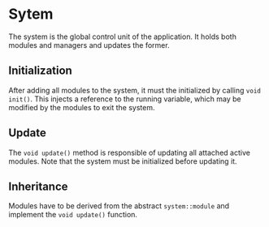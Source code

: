 Sytem
=====

The system is the global control unit of the application. It holds both modules
and managers and updates the former.

Initialization
--------------

After adding all modules to the system, it must the initialized by calling
`void init()`. This injects a reference to the running variable, which may be
modified by the modules to exit the system.

Update
------

The `void update()` method is responsible of updating all attached active
modules. Note that the system must be initialized before updating it.

Inheritance
-----------

Modules have to be derived from the abstract `system::module` and implement the
`void update()` function.
